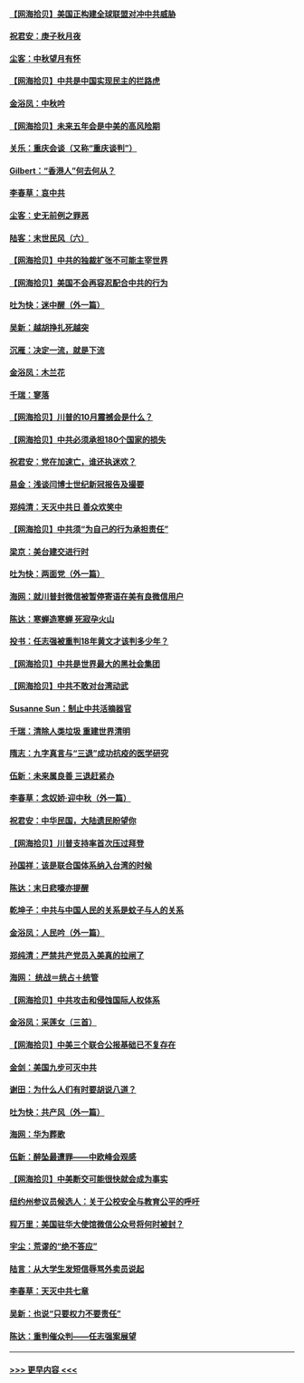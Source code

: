 #### [【网海拾贝】美国正构建全球联盟对冲中共威胁](../pages/nsc993/n12446580.md?t=10021301) 
#### [祝君安：庚子秋月夜](../pages/nsc993/n12445870.md?t=10021301) 
#### [尘客：中秋望月有怀](../pages/nsc993/n12444632.md?t=10021301) 
#### [【网海拾贝】中共是中国实现民主的拦路虎](../pages/nsc993/n12443573.md?t=10021301) 
#### [金浴凤：中秋吟](../pages/nsc993/n12441773.md?t=10021301) 
#### [【网海拾贝】未来五年会是中美的高风险期](../pages/nsc993/n12440760.md?t=10021301) 
#### [关乐：重庆会谈（又称“重庆谈判”）](../pages/nsc993/n12437525.md?t=10021301) 
#### [Gilbert：“香港人”何去何从？](../pages/nsc993/n12435894.md?t=10021301) 
#### [李春草：哀中共](../pages/nsc993/n12435874.md?t=10021301) 
#### [尘客：史无前例之罪恶](../pages/nsc993/n12435762.md?t=10021301) 
#### [陆客：末世民风（六）](../pages/nsc993/n12435354.md?t=10021301) 
#### [【网海拾贝】中共的独裁扩张不可能主宰世界](../pages/nsc993/n12435151.md?t=10021301) 
#### [【网海拾贝】美国不会再容忍配合中共的行为](../pages/nsc993/n12433808.md?t=10021301) 
#### [吐为快：迷中醒（外一篇）](../pages/nsc993/n12433585.md?t=10021301) 
#### [吴新：越胡挣扎死越突](../pages/nsc993/n12433562.md?t=10021301) 
#### [沉雁：决定一流，就是下流](../pages/nsc993/n12432128.md?t=10021301) 
#### [金浴凤：木兰花](../pages/nsc993/n12432124.md?t=10021301) 
#### [千瑞：寥落](../pages/nsc993/n12432071.md?t=10021301) 
#### [【网海拾贝】川普的10月震撼会是什么？](../pages/nsc993/n12431624.md?t=10021301) 
#### [【网海拾贝】中共必须承担180个国家的损失](../pages/nsc993/n12428893.md?t=10021301) 
#### [祝君安：党在加速亡，谁还执迷欢？](../pages/nsc993/n12428652.md?t=10021301) 
#### [易金：浅谈闫博士世纪新冠报告及撮要](../pages/nsc993/n12426822.md?t=10021301) 
#### [郑纯清：天灭中共日 善众欢笑中](../pages/nsc993/n12426784.md?t=10021301) 
#### [【网海拾贝】中共须“为自己的行为承担责任”](../pages/nsc993/n12426067.md?t=10021301) 
#### [梁京：美台建交进行时](../pages/nsc993/n12424066.md?t=10021301) 
#### [吐为快：两面党（外一篇）](../pages/nsc993/n12424043.md?t=10021301) 
#### [海网：就川普封微信被暂停寄语在美有良微信用户](../pages/nsc993/n12424021.md?t=10021301) 
#### [陈达：寒蝉造寒蝉 死寂孕火山](../pages/nsc993/n12423958.md?t=10021301) 
#### [投书：任志强被重判18年黄文才该判多少年？](../pages/nsc993/n12423672.md?t=10021301) 
#### [【网海拾贝】中共是世界最大的黑社会集团](../pages/nsc993/n12423543.md?t=10021301) 
#### [【网海拾贝】中共不敢对台湾动武](../pages/nsc993/n12421418.md?t=10021301) 
#### [Susanne Sun：制止中共活摘器官](../pages/nsc993/n12419654.md?t=10021301) 
#### [千瑞：清除人类垃圾 重建世界清明](../pages/nsc993/n12419414.md?t=10021301) 
#### [隋志：九字真言与“三退”成功抗疫的医学研究](../pages/nsc993/n12419248.md?t=10021301) 
#### [伍新：未来属良善 三退赶紧办](../pages/nsc993/n12418496.md?t=10021301) 
#### [李春草：念奴娇·迎中秋（外一篇）](../pages/nsc993/n12418465.md?t=10021301) 
#### [祝君安：中华民国，大陆遗民盼望你](../pages/nsc993/n12418089.md?t=10021301) 
#### [【网海拾贝】川普支持率首次压过拜登](../pages/nsc993/n12418050.md?t=10021301) 
#### [孙国祥：该是联合国体系纳入台湾的时候](../pages/nsc993/n12417369.md?t=10021301) 
#### [陈达：末日悲嚎亦提醒](../pages/nsc993/n12416736.md?t=10021301) 
#### [乾坤子：中共与中国人民的关系是蚊子与人的关系](../pages/nsc993/n12416632.md?t=10021301) 
#### [金浴凤：人民吟（外一篇）](../pages/nsc993/n12416567.md?t=10021301) 
#### [郑纯清：严禁共产党员入美真的拉闸了](../pages/nsc993/n12416550.md?t=10021301) 
#### [海网： 统战＝统占＋统管](../pages/nsc993/n12416404.md?t=10021301) 
#### [【网海拾贝】中共攻击和侵蚀国际人权体系](../pages/nsc993/n12416250.md?t=10021301) 
#### [金浴凤：采莲女（三首）](../pages/nsc993/n12415517.md?t=10021301) 
#### [【网海拾贝】中美三个联合公报基础已不复存在](../pages/nsc993/n12415054.md?t=10021301) 
#### [金剑：美国九步可灭中共](../pages/nsc993/n12413183.md?t=10021301) 
#### [谢田：为什么人们有时要胡说八道？](../pages/nsc993/n12411861.md?t=10021301) 
#### [吐为快：共产风（外一篇）](../pages/nsc993/n12411761.md?t=10021301) 
#### [海网：华为葬歌](../pages/nsc993/n12410381.md?t=10021301) 
#### [伍新：醉坠最遭罪——中欧峰会观感](../pages/nsc993/n12410364.md?t=10021301) 
#### [【网海拾贝】中美断交可能很快就会成为事实](../pages/nsc993/n12409495.md?t=10021301) 
#### [纽约州参议员候选人：关于公校安全与教育公平的呼吁](../pages/nsc993/n12409228.md?t=10021301) 
#### [程万里：美国驻华大使馆微信公众号将何时被封？](../pages/nsc993/n12407397.md?t=10021301) 
#### [宇尘：荒谬的“绝不答应”](../pages/nsc993/n12407360.md?t=10021301) 
#### [陆言：从大学生发短信辱骂外卖员说起](../pages/nsc993/n12407285.md?t=10021301) 
#### [李春草：天灭中共七章](../pages/nsc993/n12406988.md?t=10021301) 
#### [吴新：也说“只要权力不要责任”](../pages/nsc993/n12406966.md?t=10021301) 
#### [陈达：重判催众判——任志强案展望](../pages/nsc993/n12404540.md?t=10021301) 

----
#### [ >>> 更早内容 <<< ](../indexes/nsc993-earlier.md)
